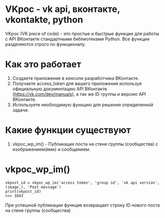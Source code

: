 # VKpoc - vk api, вконтакте, vkontakte, python
VKpoc (VK piece of code) - это простые и быстрые функции для работы с API ВКонтакте стандартными библиотеками Python. Все функции разделяются строго по функционалу.

# Как это работает
1. Создаете приложение в консоли разработчика ВКонтакте.
2. Получаете access_token для вашего приложения используя официальную документацию API ВКонтакте (https://vk.com/dev/manuals), а так же ID группы и версию API ВКонтакте.
2. Используете необходимую функцию для решения определенной задачи.

# Какие функции существуют
1. vkpoc_wp_im() - Публикация поста на стене группы (сообщества) с изображением(ями) и сообщением.

# vkpoc_wp_im()
```
vkpost_id = vkpoc_wp_im('access token', 'group id', 'vk api version', (image,), 'Post message')
print(vkpost_id)
>>> 1843
```

При успешной публикации функция возвращает строку ID нового поста на стене группы (сообщества)
